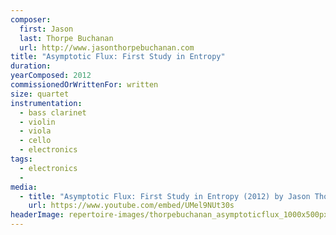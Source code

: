 ```yaml
---
composer:
  first: Jason
  last: Thorpe Buchanan
  url: http://www.jasonthorpebuchanan.com
title: "Asymptotic Flux: First Study in Entropy"
duration:
yearComposed: 2012
commissionedOrWrittenFor: written
size: quartet
instrumentation:
  - bass clarinet
  - violin
  - viola
  - cello
  - electronics
tags:
  - electronics
  -
media:
  - title: "Asymptotic Flux: First Study in Entropy (2012) by Jason Thorpe Buchanan"
    url: https://www.youtube.com/embed/UMel9NUt30s
headerImage: repertoire-images/thorpebuchanan_asymptoticflux_1000x500px.jpg
---
```

